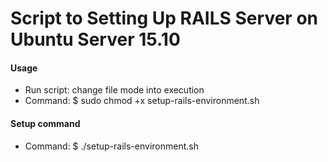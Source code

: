 # Script to Setting Up RAILS Server on Ubuntu Server 15.10

#### Usage

* Run script: change file mode into execution
* Command: $ sudo chmod +x setup-rails-environment.sh

#### Setup command

* Command: $ ./setup-rails-environment.sh

